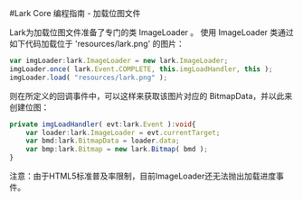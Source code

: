 #Lark Core 编程指南 - 加载位图文件

Lark为加载位图文件准备了专门的类 ImageLoader 。
使用 ImageLoader 类通过如下代码加载位于 'resources/lark.png' 的图片： 
``` TypeScript
var imgLoader:lark.ImageLoader = new lark.ImageLoader;
imgLoader.once( lark.Event.COMPLETE, this.imgLoadHandler, this ); 
imgLoader.load( "resources/lark.png" );  
```
则在所定义的回调事件中，可以这样来获取该图片对应的 BitmapData，并以此来创建位图：
``` TypeScript
private imgLoadHandler( evt:lark.Event ):void{
    var loader:lark.ImageLoader = evt.currentTarget;
    var bmd:lark.BitmapData = loader.data;
    var bmp:lark.Bitmap = new lark.Bitmap( bmd );
}
```
注意：由于HTML5标准普及率限制，目前ImageLoader还无法抛出加载进度事件。

